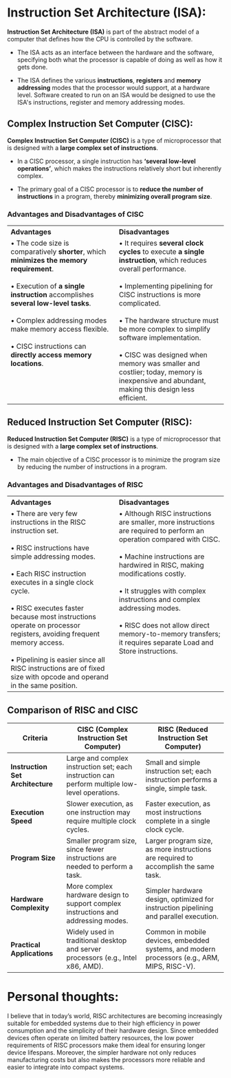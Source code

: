 
# Instruction Set Architecture (ISA):

 **Instruction Set Architecture (ISA)** is part of the abstract model of a computer that defines how the CPU is controlled by the software. 
* The ISA acts as an interface between the hardware and the software, specifying both what the processor is capable of doing as well as how it gets done.

* The ISA defines the various **instructions**, **registers** and **memory addressing** modes that the processor would support, at a hardware level. Software created to run on an ISA would be designed to use the ISA's instructions, register and memory addressing modes.



## Complex Instruction Set Computer (CISC): 

 **Complex Instruction Set Computer (CISC)** is a type of microprocessor that is designed with a **large complex set of instructions**. 

* In a CISC processor, a single instruction has **‘several low-level operations’**, which makes the instructions relatively short but inherently complex.

* The primary goal of a CISC processor is to **reduce the number of instructions** in a program, thereby **minimizing overall program size**.

### Advantages and Disadvantages of CISC

<table style="width:100%; table-layout:fixed;">
  <tr>
    <th style="width:50%; text-align:left;">Advantages</th>
    <th style="width:50%; text-align:left;">Disadvantages</th>
  </tr>
  <tr>
    <td style="vertical-align:top;">
      • The code size is comparatively <b>shorter</b>, which <b>minimizes the memory requirement</b>. <br><br>
      • Execution of <b>a single instruction</b> accomplishes <b>several low-level tasks</b>. <br><br>
      • Complex addressing modes make memory access flexible. <br><br>
      • CISC instructions can <b>directly access memory locations</b>.
    </td>
    <td style="vertical-align:top;">
      • It requires <b>several clock cycles</b> to execute <b>a single instruction</b>, which reduces overall performance. <br><br>
      • Implementing pipelining for CISC instructions is more complicated. <br><br>
      • The hardware structure must be more complex to simplify software implementation. <br><br>
      • CISC was designed when memory was smaller and costlier; today, memory is inexpensive and abundant, making this design less efficient.
    </td>
  </tr>
</table>


## Reduced Instruction Set Computer (RISC):
 **Reduced Instruction Set Computer (RISC)** is a type of microprocessor that is designed with a **large complex set of instructions**. 

* The main objective of a CISC processor is to minimize the program size by reducing the number of instructions in a program.

### Advantages and Disadvantages of RISC

<table style="width:100%; table-layout:fixed;">
  <tr>
    <th style="width:50%; text-align:left;">Advantages</th>
    <th style="width:50%; text-align:left;">Disadvantages</th>
  </tr>
  <tr>
    <td style="vertical-align:top;">
      • There are very few instructions in the RISC instruction set. <br><br>
      • RISC instructions have simple addressing modes. <br><br>
      • Each RISC instruction executes in a single clock cycle. <br><br>
      • RISC executes faster because most instructions operate on processor registers, avoiding frequent memory access. <br><br>
      • Pipelining is easier since all RISC instructions are of fixed size with opcode and operand in the same position. 
    </td>
    <td style="vertical-align:top;">
      • Although RISC instructions are smaller, more instructions are required to perform an operation compared with CISC. <br><br>
      • Machine instructions are hardwired in RISC, making modifications costly. <br><br>
      • It struggles with complex instructions and complex addressing modes. <br><br>
      • RISC does not allow direct memory-to-memory transfers; it requires separate Load and Store instructions.
    </td>
  </tr>
</table>



## Comparison of RISC and CISC

| **Criteria** | **CISC (Complex Instruction Set Computer)** | **RISC (Reduced Instruction Set Computer)** |
|--------------|---------------------------------------------|---------------------------------------------|
| **Instruction Set Architecture** | Large and complex instruction set; each instruction can perform multiple low-level operations. | Small and simple instruction set; each instruction performs a single, simple task. |
| **Execution Speed** | Slower execution, as one instruction may require multiple clock cycles. | Faster execution, as most instructions complete in a single clock cycle. |
| **Program Size** | Smaller program size, since fewer instructions are needed to perform a task. | Larger program size, as more instructions are required to accomplish the same task. |
| **Hardware Complexity** | More complex hardware design to support complex instructions and addressing modes. | Simpler hardware design, optimized for instruction pipelining and parallel execution. |
| **Practical Applications** | Widely used in traditional desktop and server processors (e.g., Intel x86, AMD). | Common in mobile devices, embedded systems, and modern processors (e.g., ARM, MIPS, RISC-V). |



# Personal thoughts:
I believe that in today’s world, RISC architectures are becoming increasingly suitable for embedded systems due to their high efficiency in power consumption and the simplicity of their hardware design. Since embedded devices often operate on limited battery resources, the low power requirements of RISC processors make them ideal for ensuring longer device lifespans. Moreover, the simpler hardware not only reduces manufacturing costs but also makes the processors more reliable and easier to integrate into compact systems.
